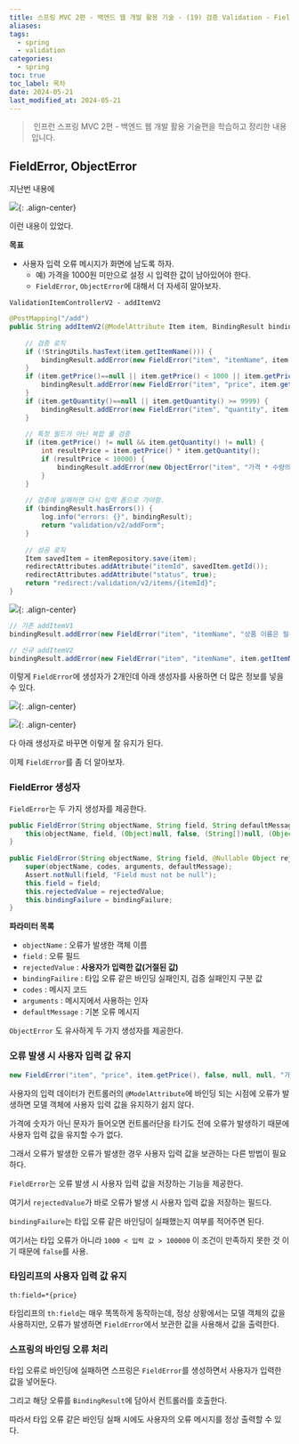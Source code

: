 ```yaml
---
title: 스프링 MVC 2편 - 백엔드 웹 개발 활용 기술 - (19) 검증 Validation - FieldError, ObjectError
aliases: 
tags:
  - spring
  - validation
categories:
  - spring
toc: true
toc_label: 목차
date: 2024-05-21
last_modified_at: 2024-05-21
---
```

>  인프런 스프링 MVC 2편 - 백엔드 웹 개발 활용 기술편을 학습하고 정리한 내용 입니다.

## FieldError, ObjectError

지난번 내용에 

![](https://i.imgur.com/r2SHtfr.png){: .align-center}

이런 내용이 있었다.


**목표**
- 사용자 입력 오류 메시지가 화면에 남도록 하자.
	- 예) 가격을 1000원 미만으로 설정 시 입력한 값이 남아있어야 한다.
	- `FieldError`, `ObjectError`에 대해서 더 자세히 알아보자.


`ValidationItemControllerV2 - addItemV2`
```java
@PostMapping("/add")  
public String addItemV2(@ModelAttribute Item item, BindingResult bindingResult, RedirectAttributes redirectAttributes, Model model) {  
  
    // 검증 로직  
    if (!StringUtils.hasText(item.getItemName())) {  
        bindingResult.addError(new FieldError("item", "itemName", item.getItemName(), false, null, null, "상품 이름은 필수 입니다."));  
    }  
    if (item.getPrice()==null || item.getPrice() < 1000 || item.getPrice() > 1000000) {  
        bindingResult.addError(new FieldError("item", "price", item.getPrice(), false, null, null, "가격은 1,000 ~ 1,000,000 까지 허용됩니다."));  
    }  
    if (item.getQuantity()==null || item.getQuantity() >= 9999) {  
        bindingResult.addError(new FieldError("item", "quantity", item.getQuantity(), false, null, null, "수량은 최대 9,999 까지 허용됩니다."));  
    }  
  
    // 특정 필드가 아닌 복합 룰 검증  
    if (item.getPrice() != null && item.getQuantity() != null) {  
        int resultPrice = item.getPrice() * item.getQuantity();  
        if (resultPrice < 10000) {  
            bindingResult.addError(new ObjectError("item", "가격 * 수량의 합은 10,000원 이상이여야 합니다. 현재 값 = " + resultPrice));  
        }  
    }  
  
    // 검증에 실패하면 다시 입력 폼으로 가야함.  
    if (bindingResult.hasErrors()) {  
        log.info("errors: {}", bindingResult);  
        return "validation/v2/addForm";  
    }  
  
    // 성공 로직  
    Item savedItem = itemRepository.save(item);  
    redirectAttributes.addAttribute("itemId", savedItem.getId());  
    redirectAttributes.addAttribute("status", true);  
    return "redirect:/validation/v2/items/{itemId}";  
}
```


![](https://i.imgur.com/fWz0zM4.png){: .align-center}

```java
// 기존 addItemV1
bindingResult.addError(new FieldError("item", "itemName", "상품 이름은 필수 입니다."));

// 신규 addItemV2
bindingResult.addError(new FieldError("item", "itemName", item.getItemName(), false, null, null, "상품 이름은 필수 입니다."));
```

이렇게 `FieldError`에 생성자가 2개인데 아래 생성자를 사용하면 더 많은 정보를 넣을 수 있다.

![](https://i.imgur.com/APZc9WG.png){: .align-center}


![](https://i.imgur.com/MnePwfo.png){: .align-center}

다 아래 생성자로 바꾸면 이렇게 잘 유지가 된다.

이제 `FieldError`를 좀 더 알아보자.

### FieldError 생성자

`FieldError`는 두 가지 생성자를 제공한다.

```java
public FieldError(String objectName, String field, String defaultMessage) {  
    this(objectName, field, (Object)null, false, (String[])null, (Object[])null, defaultMessage);  
}  
  
public FieldError(String objectName, String field, @Nullable Object rejectedValue, boolean bindingFailure, @Nullable String[] codes, @Nullable Object[] arguments, @Nullable String defaultMessage) {  
    super(objectName, codes, arguments, defaultMessage);  
    Assert.notNull(field, "Field must not be null");  
    this.field = field;  
    this.rejectedValue = rejectedValue;  
    this.bindingFailure = bindingFailure;  
}
```

**파라미터 목록**
- `objectName` : 오류가 발생한 객체 이름
- `field` : 오류 필드
- `rejectedValue` : **사용자가 입력한 값(거절된 값)**
- `bindingFailire` :  타입 오류 같은 바인딩 실패인지, 검증 실패인지 구분 값
- `codes` : 메시지 코드
- `arguments` : 메시지에서 사용하는 인자
- `defaultMessage` : 기본 오류 메시지

`ObjectError` 도 유사하게 두 가지 생성자를 제공한다.


### 오류 발생 시 사용자 입력 값 유지

```java
new FieldError("item", "price", item.getPrice(), false, null, null, "가격은 1,000 ~ 1,000,000 까지 허용됩니다.")
```

사용자의 입력 데이터가 컨트롤러의 `@ModelAttribute`에 바인딩 되는 시점에 오류가 발생하면 모델 객체에 사용자 입력 값을 유지하기 쉽지 않다.

가격에 숫자가 아닌 문자가 들어오면 컨트롤러단을 타기도 전에 오류가 발생하기 때문에 사용자 입력 값을 유지할 수가 없다.

그래서 오류가 발생한 오류가 발생한 경우 사용자 입력 값을 보관하는 다른 방법이 필요하다.

`FieldError`는 오류 발생 시 사용자 입력 값을 저장하는 기능을 제공한다.

여기서 `rejectedValue`가 바로 오류가 발생 시 사용자 입력 값을 저장하는 필드다.

`bindingFailure`는 타입 오류 같은 바인딩이 실패했는지 여부를 적어주면 된다.

여기서는 타입 오류가 아니라 `1000 < 입력 값 > 100000` 이 조건이 만족하지 못한 것 이기 때문에 `false`를 사용.


### 타임리프의 사용자 입력 값 유지

`th:field=*{price}`

타임리프의 `th:field`는 매우 똑똑하게 동작하는데, 정상 상황에서는 모델 객체의 값을 사용하지만, 오류가 발생하면 `FieldError`에서 보관한 값을 사용해서 값을 출력한다.

### 스프링의 바인딩 오류 처리

타입 오류로 바인딩에 실패하면 스프링은 `FieldError`를 생성하면서 사용자가 입력한 값을 넣어둔다.

그리고 해당 오류를 `BindingResult`에 담아서 컨트롤러를 호출한다. 

따라서 타입 오류 같은 바인딩 실패 시에도 사용자의 오류 메시지를 정상 출력할 수 있다.


